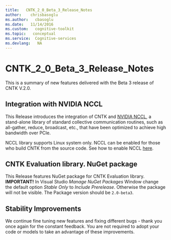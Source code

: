 ```yaml
---
title:   CNTK_2_0_Beta_3_Release_Notes
author:    chrisbasoglu
ms.author:   cbasoglu
ms.date:   11/14/2016
ms.custom:   cognitive-toolkit
ms.topic:   conceptual
ms.service:  Cognitive-services
ms.devlang:   NA
---
```


# CNTK_2_0_Beta_3_Release_Notes

This is a summary of new features delivered with the Beta 3 release of CNTK V.2.0.

## Integration with NVIDIA NCCL

This Release introduces the integration of CNTK and [NVIDIA NCCL](https://github.com/NVIDIA/nccl), a stand-alone library of standard collective communication routines, such as all-gather, reduce, broadcast, etc., that have been optimized to achieve high bandwidth over PCIe. 

NCCL library supports Linux system only. NCCL can be enabled for those who build CNTK from the source code. See how to enable NCCL [here](../Setup-CNTK-on-Linux.md#cudnn).

## CNTK Evaluation library. NuGet package

This Release features NuGet package for CNTK Evaluation library. **IMPORTANT!** In Visual Studio *Manage NuGet Packages* Window change the default option *Stable Only* to *Include Prerelease*. Otherwise the package will not be visible. The Package version should be ```2.0-beta3```.

## Stability Improvements
We continue fine tuning new features and fixing different bugs - thank you once again for the constant feedback. You are not required to adopt your code or models to take an advantage of these improvements.
